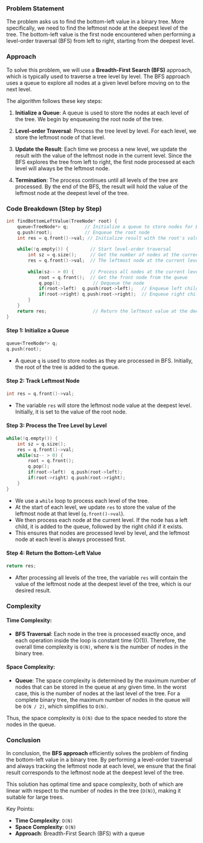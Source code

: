 ### Problem Statement

The problem asks us to find the bottom-left value in a binary tree. More specifically, we need to find the leftmost node at the deepest level of the tree. The bottom-left value is the first node encountered when performing a level-order traversal (BFS) from left to right, starting from the deepest level.

### Approach

To solve this problem, we will use a **Breadth-First Search (BFS)** approach, which is typically used to traverse a tree level by level. The BFS approach uses a queue to explore all nodes at a given level before moving on to the next level.

The algorithm follows these key steps:

1. **Initialize a Queue**: A queue is used to store the nodes at each level of the tree. We begin by enqueueing the root node of the tree.
  
2. **Level-order Traversal**: Process the tree level by level. For each level, we store the leftmost node of that level.
  
3. **Update the Result**: Each time we process a new level, we update the result with the value of the leftmost node in the current level. Since the BFS explores the tree from left to right, the first node processed at each level will always be the leftmost node.
  
4. **Termination**: The process continues until all levels of the tree are processed. By the end of the BFS, the result will hold the value of the leftmost node at the deepest level of the tree.

### Code Breakdown (Step by Step)

```cpp
int findBottomLeftValue(TreeNode* root) {
    queue<TreeNode*> q;      // Initialize a queue to store nodes for BFS
    q.push(root);            // Enqueue the root node
    int res = q.front()->val; // Initialize result with the root's value
    
    while(!q.empty()) {        // Start level-order traversal
        int sz = q.size();     // Get the number of nodes at the current level
        res = q.front()->val;  // The leftmost node at the current level is the first node in the queue
        
        while(sz-- > 0) {      // Process all nodes at the current level
            root = q.front();  // Get the front node from the queue
            q.pop();            // Dequeue the node
            if(root->left)  q.push(root->left);   // Enqueue left child, if exists
            if(root->right) q.push(root->right);  // Enqueue right child, if exists
        }
    }
    return res;                 // Return the leftmost value at the deepest level
}
```

#### Step 1: Initialize a Queue
```cpp
queue<TreeNode*> q;
q.push(root);
```
- A queue `q` is used to store nodes as they are processed in BFS. Initially, the root of the tree is added to the queue.

#### Step 2: Track Leftmost Node
```cpp
int res = q.front()->val;
```
- The variable `res` will store the leftmost node value at the deepest level. Initially, it is set to the value of the root node.

#### Step 3: Process the Tree Level by Level
```cpp
while(!q.empty()) {
    int sz = q.size();
    res = q.front()->val;
    while(sz-- > 0) {
        root = q.front();
        q.pop();
        if(root->left)  q.push(root->left);
        if(root->right) q.push(root->right);
    }
}
```
- We use a `while` loop to process each level of the tree.
- At the start of each level, we update `res` to store the value of the leftmost node at that level (`q.front()->val`).
- We then process each node at the current level. If the node has a left child, it is added to the queue, followed by the right child if it exists.
- This ensures that nodes are processed level by level, and the leftmost node at each level is always processed first.

#### Step 4: Return the Bottom-Left Value
```cpp
return res;
```
- After processing all levels of the tree, the variable `res` will contain the value of the leftmost node at the deepest level of the tree, which is our desired result.

### Complexity

#### Time Complexity:
- **BFS Traversal**: Each node in the tree is processed exactly once, and each operation inside the loop is constant time (O(1)). Therefore, the overall time complexity is `O(N)`, where `N` is the number of nodes in the binary tree.

#### Space Complexity:
- **Queue**: The space complexity is determined by the maximum number of nodes that can be stored in the queue at any given time. In the worst case, this is the number of nodes at the last level of the tree. For a complete binary tree, the maximum number of nodes in the queue will be `O(N / 2)`, which simplifies to `O(N)`.
  
Thus, the space complexity is `O(N)` due to the space needed to store the nodes in the queue.

### Conclusion

In conclusion, the **BFS approach** efficiently solves the problem of finding the bottom-left value in a binary tree. By performing a level-order traversal and always tracking the leftmost node at each level, we ensure that the final result corresponds to the leftmost node at the deepest level of the tree.

This solution has optimal time and space complexity, both of which are linear with respect to the number of nodes in the tree (`O(N)`), making it suitable for large trees.

Key Points:
- **Time Complexity**: `O(N)`
- **Space Complexity**: `O(N)`
- **Approach**: Breadth-First Search (BFS) with a queue